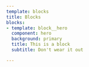 ```yaml
---
template: blocks
title: Blocks
blocks:
- template: block__hero
  component: hero
  background: primary
  title: This is a block
  subtitle: Don't wear it out

---
```

